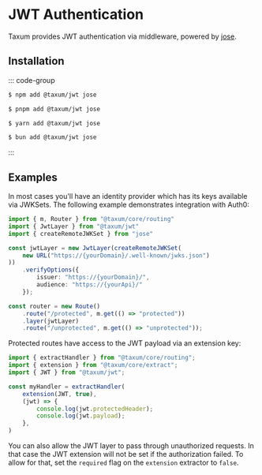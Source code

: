 # JWT Authentication

Taxum provides JWT authentication via middleware, powered by [jose](https://github.com/panva/jose).

## Installation

::: code-group

```sh [npm]
$ npm add @taxum/jwt jose
```

```sh [pnpm]
$ pnpm add @taxum/jwt jose
```

```sh [yarn]
$ yarn add @taxum/jwt jose
```

```sh [bun]
$ bun add @taxum/jwt jose
```

:::

## Examples

In most cases you'll have an identity provider which has its keys available via JWKSets. The following example
demonstrates integration with Auth0:

```ts
import { m, Router } from "@taxum/core/routing"
import { JwtLayer } from "@taxum/jwt"
import { createRemoteJWKSet } from "jose"

const jwtLayer = new JwtLayer(createRemoteJWKSet(
    new URL("https://{yourDomain}/.well-known/jwks.json")
))
    .verifyOptions({
        issuer: "https://{yourDomain}/",
        audience: "https://{yourApi}/"
    });

const router = new Route()
    .route("/protected", m.get(() => "protected"))
    .layer(jwtLayer)
    .route("/unprotected", m.get(() => "unprotected"));
```

Protected routes have access to the JWT payload via an extension key:

```ts
import { extractHandler } from "@taxum/core/routing";
import { extension } from "@taxum/core/extract";
import { JWT } from "@taxum/jwt";

const myHandler = extractHandler(
    extension(JWT, true),
    (jwt) => {
        console.log(jwt.protectedHeader);
        console.log(jwt.payload);
    },
)
```

You can also allow the JWT layer to pass through unauthorized requests. In that case the JWT extension will not be set
if the authorization failed. To allow for that, set the `required` flag on the `extension` extractor to `false`.
